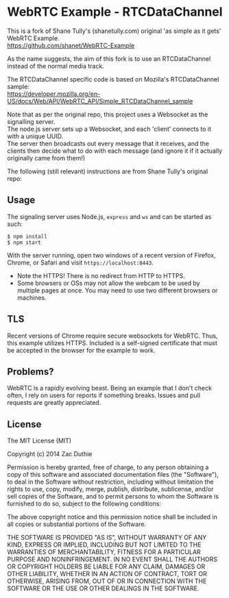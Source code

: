 WebRTC Example - RTCDataChannel
==============

This is a fork of Shane Tully's (shanetully.com)  original 'as simple as it gets' WebRTC Example.  
https://github.com/shanet/WebRTC-Example

As the name suggests, the aim of this fork is to use an RTCDataChannel instead of the normal media track.

The RTCDataChannel specific code is based on Mozilla's RTCDataChannel sample:  
https://developer.mozilla.org/en-US/docs/Web/API/WebRTC_API/Simple_RTCDataChannel_sample

Note that as per the original repo, this project uses a Websocket as the signalling server.  
The node.js server sets up a Websocket, and each 'client' connects to it with a unique UUID.  
The server then broadcasts out every message that it receives, and the clients then decide what to do with each message
(and ignore it if it actually originally came from them!)

The following (still relevant) instructions are from Shane Tully's original repo:

## Usage

The signaling server uses Node.js, `express` and `ws` and can be started as such:

```
$ npm install
$ npm start
```

With the server running, open two windows of a recent version of Firefox, Chrome, or Safari and visit `https://localhost:8443`.

* Note the HTTPS! There is no redirect from HTTP to HTTPS.
* Some browsers or OSs may not allow the webcam to be used by multiple pages at once. You may need to use two different browsers or machines.

## TLS

Recent versions of Chrome require secure websockets for WebRTC. Thus, this example utilizes HTTPS. Included is a self-signed certificate that must be accepted in the browser for the example to work.

## Problems?

WebRTC is a rapidly evolving beast. Being an example that I don't check often, I rely on users for reports if something breaks. Issues and pull requests are greatly appreciated.

## License

The MIT License (MIT)

Copyright (c) 2014 Zac Duthie

Permission is hereby granted, free of charge, to any person obtaining a copy
of this software and associated documentation files (the "Software"), to deal
in the Software without restriction, including without limitation the rights
to use, copy, modify, merge, publish, distribute, sublicense, and/or sell
copies of the Software, and to permit persons to whom the Software is
furnished to do so, subject to the following conditions:

The above copyright notice and this permission notice shall be included in
all copies or substantial portions of the Software.

THE SOFTWARE IS PROVIDED "AS IS", WITHOUT WARRANTY OF ANY KIND, EXPRESS OR
IMPLIED, INCLUDING BUT NOT LIMITED TO THE WARRANTIES OF MERCHANTABILITY,
FITNESS FOR A PARTICULAR PURPOSE AND NONINFRINGEMENT. IN NO EVENT SHALL THE
AUTHORS OR COPYRIGHT HOLDERS BE LIABLE FOR ANY CLAIM, DAMAGES OR OTHER
LIABILITY, WHETHER IN AN ACTION OF CONTRACT, TORT OR OTHERWISE, ARISING FROM,
OUT OF OR IN CONNECTION WITH THE SOFTWARE OR THE USE OR OTHER DEALINGS IN
THE SOFTWARE.
